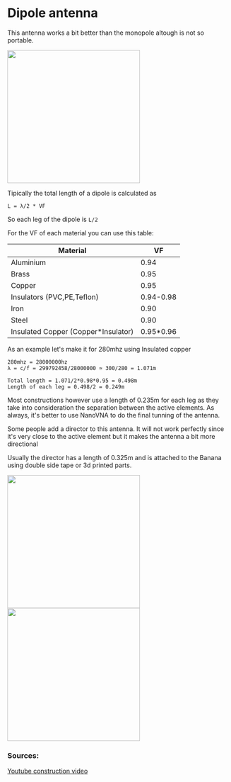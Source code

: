 # Dipole antenna

This antenna works a bit better than the monopole altough is not so portable.

<img height="300" src="/../_img/antennas/dipole_ex.jpg" />

Tipically the total length of a dipole is calculated as

`L = λ/2 * VF`

So each leg of the dipole is `L/2`

For the VF of each material you can use this table:

| Material								| VF          |
| ------------------------------------- | ----------- |
| Aluminium								| 0.94        |
| Brass									| 0.95        |
| Copper								| 0.95        |
| Insulators (PVC,PE,Teflon)			| 0.94-0.98   |
| Iron									| 0.90        |
| Steel									| 0.90        |
| Insulated Copper (Copper*Insulator)	| 0.95*0.96   |

As an example let's make it for 280mhz using Insulated copper

```
280mhz = 28000000hz
λ = c/f = 299792458/28000000 ≃ 300/280 = 1.071m

Total length = 1.071/2*0.98*0.95 = 0.498m
Length of each leg = 0.498/2 = 0.249m
```

Most constructions however use a length of 0.235m for each leg as they take into consideration the separation between the active elements.
As always, it's better to use NanoVNA to do the final tunning of the antenna.

Some people add a director to this antenna. It will not work perfectly since it's very close to the active element but it makes the antenna a bit more directional

Usually the director has a length of 0.325m and is attached to the Banana using double side tape or 3d printed parts.

<img height="300" src="/../_img/antennas/dipole_instr.png" />

<img height="300" src="/../_img/antennas/dipole_dir_ex.jpg" />

### Sources:

[Youtube construction video](https://youtu.be/Q9kyX0oMdtQ?si=bD8NNUBlY7qiXXqT)
